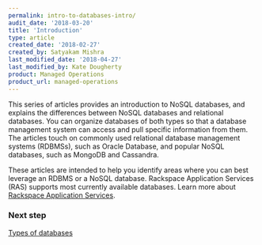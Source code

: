 ```yaml
---
permalink: intro-to-databases-intro/
audit_date: '2018-03-20'
title: 'Introduction'
type: article
created_date: '2018-02-27'
created_by: Satyakam Mishra
last_modified_date: '2018-04-27'
last_modified_by: Kate Dougherty
product: Managed Operations
product_url: managed-operations
---
```


This series of articles provides an introduction to NoSQL databases, and
explains the differences between NoSQL databases and relational databases.
You can organize databases of both types so that a database management system
can access and pull specific information from them. The articles touch on
commonly used relational database management systems (RDBMSs), such as Oracle
Database, and popular NoSQL databases, such as MongoDB and Cassandra.

These articles are intended to help you identify areas where you can best
leverage an RDBMS or a NoSQL database. Rackspace Application Services (RAS)
supports most currently available databases. Learn more about [Rackspace
Application
Services](https://www.rackspace.com/en-us/digital/rackspace-application-services).

### Next step

[Types of databases](/how-to/types-of-databases/)
